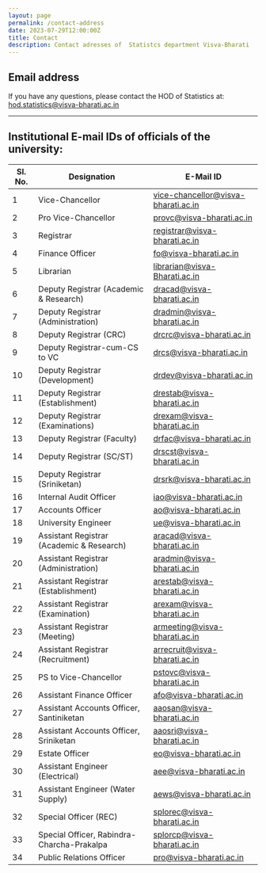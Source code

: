 ```yaml
---
layout: page
permalink: /contact-address
date: 2023-07-29T12:00:00Z
title: Contact
description: Contact adresses of  Statistcs department Visva-Bharati
---
```


## Email address

 If you have any questions, please contact the HOD of Statistics at: \
 <a href="mailto:hod.statistics@visva-bharati.ac.in">hod.statistics@visva-bharati.ac.in</a>
 

  

<hr>

## Institutional E-mail IDs of officials of the university:

| Sl. No. | Designation                               | E-Mail ID                        |
| ------- | ---------------------------------------- | -------------------------------- |
| 1       | Vice-Chancellor                           | vice-chancellor@visva-bharati.ac.in |
| 2       | Pro Vice-Chancellor                       | provc@visva-bharati.ac.in        |
| 3       | Registrar                                 | registrar@visva-bharati.ac.in    |
| 4       | Finance Officer                           | fo@visva-bharati.ac.in           |
| 5       | Librarian                                 | librarian@visva-Bharati.ac.in    |
| 6       | Deputy Registrar (Academic & Research)   | dracad@visva-bharati.ac.in       |
| 7       | Deputy Registrar (Administration)         | dradmin@visva-bharati.ac.in      |
| 8       | Deputy Registrar (CRC)                    | drcrc@visva-bharati.ac.in        |
| 9       | Deputy Registrar-cum-CS to VC             | drcs@visva-bharati.ac.in         |
| 10      | Deputy Registrar (Development)            | drdev@visva-bharati.ac.in        |
| 11      | Deputy Registrar (Establishment)           | drestab@visva-bharati.ac.in      |
| 12      | Deputy Registrar (Examinations)           | drexam@visva-bharati.ac.in       |
| 13      | Deputy Registrar (Faculty)                | drfac@visva-bharati.ac.in        |
| 14      | Deputy Registrar (SC/ST)                 | drscst@visva-bharati.ac.in       |
| 15      | Deputy Registrar (Sriniketan)            | drsrk@visva-bharati.ac.in        |
| 16      | Internal Audit Officer                    | iao@visva-bharati.ac.in          |
| 17      | Accounts Officer                          | ao@visva-bharati.ac.in           |
| 18      | University Engineer                       | ue@visva-bharati.ac.in           |
| 19      | Assistant Registrar (Academic & Research) | aracad@visva-bharati.ac.in       |
| 20      | Assistant Registrar (Administration)       | aradmin@visva-bharati.ac.in      |
| 21      | Assistant Registrar (Establishment)        | arestab@visva-bharati.ac.in      |
| 22      | Assistant Registrar (Examination)          | arexam@visva-bharati.ac.in       |
| 23      | Assistant Registrar (Meeting)              | armeeting@visva-bharati.ac.in   |
| 24      | Assistant Registrar (Recruitment)          | arrecruit@visva-bharati.ac.in   |
| 25      | PS to Vice-Chancellor                      | pstovc@visva-bharati.ac.in      |
| 26      | Assistant Finance Officer                  | afo@visva-bharati.ac.in          |
| 27      | Assistant Accounts Officer, Santiniketan   | aaosan@visva-bharati.ac.in      |
| 28      | Assistant Accounts Officer, Sriniketan     | aaosri@visva-bharati.ac.in      |
| 29      | Estate Officer                             | eo@visva-bharati.ac.in           |
| 30      | Assistant Engineer (Electrical)            | aee@visva-bharati.ac.in          |
| 31      | Assistant Engineer (Water Supply)          | aews@visva-bharati.ac.in         |
| 32      | Special Officer (REC)                      | splorec@visva-bharati.ac.in      |
| 33      | Special Officer, Rabindra-Charcha-Prakalpa | splorcp@visva-bharati.ac.in      |
| 34      | Public Relations Officer                   | pro@visva-bharati.ac.in          |